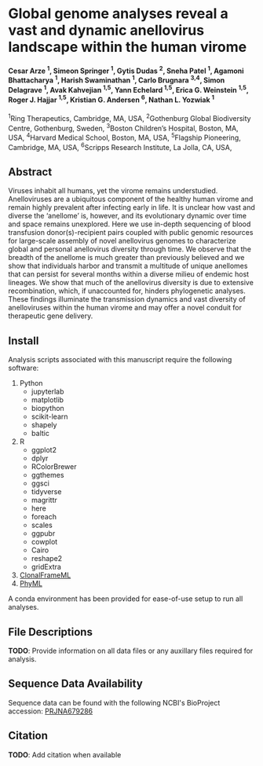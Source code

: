 # Global genome analyses reveal a vast and dynamic anellovirus landscape within the human virome
#### Cesar Arze <sup>1</sup>, Simeon Springer <sup>1</sup>, Gytis Dudas <sup>2</sup>, Sneha Patel <sup>1</sup>, Agamoni Bhattacharya <sup>1</sup>, Harish Swaminathan <sup>1</sup>, Carlo Brugnara <sup>3,4</sup>, Simon Delagrave <sup>1</sup>, Avak Kahvejian <sup>1,5</sup>, Yann Echelard <sup>1,5</sup>, Erica G. Weinstein <sup>1,5</sup>, Roger J. Hajjar <sup>1,5</sup>, Kristian G. Andersen <sup>6</sup>, Nathan L. Yozwiak <sup>1</sup>
<sup>1</sup>Ring Therapeutics, Cambridge, MA, USA,
<sup>2</sup>Gothenburg Global Biodiversity Centre, Gothenburg, Sweden,
<sup>3</sup>Boston Children’s Hospital, Boston, MA, USA,
<sup>4</sup>Harvard Medical School, Boston, MA, USA,
<sup>5</sup>Flagship Pioneering, Cambridge, MA, USA,
<sup>6</sup>Scripps Research Institute, La Jolla, CA, USA,

## Abstract
Viruses inhabit all humans, yet the virome remains understudied. Anelloviruses are a ubiquitous component of the healthy human virome and remain highly prevalent after infecting early in life. It is unclear how vast and diverse the ‘anellome’ is, however, and its evolutionary dynamic over time and space remains unexplored. Here we use in-depth sequencing of blood transfusion donor(s)-recipient pairs coupled with public genomic resources for large-scale assembly of novel anellovirus genomes to characterize global and personal anellovirus diversity through time. We observe that the breadth of the anellome is much greater than previously believed and we show that individuals harbor and transmit a multitude of unique anellomes that can persist for several months within a diverse milieu of endemic host lineages. We show that much of the anellovirus diversity is due to extensive recombination, which, if unaccounted for, hinders phylogenetic analyses. These findings illuminate the transmission dynamics and vast diversity of anelloviruses within the human virome and may offer a novel conduit for therapeutic gene delivery.

## Install
Analysis scripts associated with this manuscript require the following software:

1. Python
   - jupyterlab
   - matplotlib
   - biopython
   - scikit-learn
   - shapely
   - baltic
2. R
   - ggplot2
   - dplyr
   - RColorBrewer
   - ggthemes
   - ggsci
   - tidyverse
   - magrittr
   - here
   - foreach
   - scales
   - ggpubr
   - cowplot
   - Cairo
   - reshape2
   - gridExtra
3. [ClonalFrameML](https://github.com/xavierdidelot/ClonalFrameML)
4. [PhyML](https://github.com/stephaneguindon/phyml)

A conda environment has been provided for ease-of-use setup to run all analyses.

## File Descriptions
__TODO__: Provide information on all data files or any auxillary files required for analysis.

## Sequence Data Availability
Sequence data can be found with the following NCBI's BioProject accession: [PRJNA679286](https://www.ncbi.nlm.nih.gov/bioproject/PRJNA679286)

## Citation
__TODO__: Add citation when available
